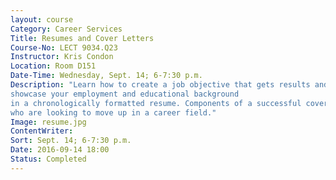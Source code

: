 ```yaml
---
layout: course
Category: Career Services
Title: Resumes and Cover Letters
Course-No: LECT 9034.Q23
Instructor: Kris Condon
Location: Room D151
Date-Time: Wednesday, Sept. 14; 6-7:30 p.m.
Description: "Learn how to create a job objective that gets results and
showcase your employment and educational background
in a chronologically formatted resume. Components of a successful cover letter will also be reviewed. Great for people
who are looking to move up in a career field."
Image: resume.jpg
ContentWriter:
Sort: Sept. 14; 6-7:30 p.m.
Date: 2016-09-14 18:00
Status: Completed
---
```

